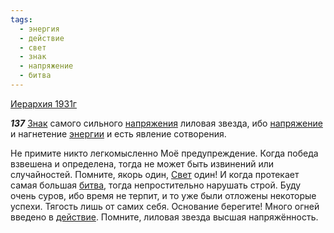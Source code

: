 ```yaml
---
tags:
  - энергия
  - действие
  - свет
  - знак
  - напряжение
  - битва
---
```


[Иерархия 1931г](/agni/1931)

___137___
[Знак](/tag/#знак) самого сильного [напряжения](/tag/#[напряжение](/tag/#напряжение)) лиловая звезда, ибо [напряжение](/tag/#напряжение) и нагнетение [энергии](/tag/#энергия) и есть явление сотворения.   

Не примите никто легкомысленно Моё предупреждение. Когда победа взвешена и определена, тогда не может быть извинений или случайностей. Помните, якорь один, [Свет](/tag/#свет) один! И когда протекает самая большая [битва](/tag/#битва), тогда непростительно нарушать строй. Буду очень суров, ибо время не терпит, и то уже были отложены некоторые успехи. Тягость лишь от самих себя. Основание берегите! Много огней введено в [действие](/tag/#действие). Помните, лиловая звезда высшая напряжённость.   

